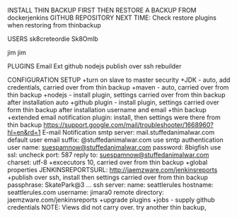 INSTALL THIN BACKUP FIRST THEN RESTORE A BACKUP FROM dockerjenkins GITHUB REPOSITORY
NEXT TIME: Check restore plugins when restoring from thinbackup

USERS
sk8creteordie
Sk8Omlb

jim
jim

PLUGINS
Email Ext
github
nodejs
publish over ssh
rebuilder

CONFIGURATION SETUP
+turn on slave to master security
+JDK - auto, add credentials, carried over from thin backup
+maven - auto, carried over from thin backup
+nodejs - install plugin, settings carried over from thin backup after installation auto
+github plugin - install plugin, settings carried over form thin backup after installation username and email
+thin backup
+extended email notification plugin: install, then settings were there from thin backup https://support.google.com/mail/troubleshooter/1668960?hl=en&rd=1
    E-mail Notification
    smtp server: mail.stuffedanimalwar.com
    default user email suffix: @stuffedanimalwar.com
    use smtp authentication
    user name: suespamnow@stuffedanimalwar.com
    password: 8bigfish
    use ssl: uncheck
    port: 587
    reply to: suespamnow@stuffedanimalwar.com
    charset: utf-8
+excecutors 10, carried over from thin backup
+global properties JENKINSREPORTSURL: http://jaemzware.com/jenkinsreports
+publish over ssh, install then settings carried over from thin backup
    passphrase: SkatePark@3
    ...
    ssh server:
    name: seattlerules
    hostname: seattlerules.com
    username: jimara0
    remote directory: jaemzware.com/jenkinsreports
+upgrade plugins
+jobs - supply github credentials
NOTE: Views did not carry over. try another thin backup, 


